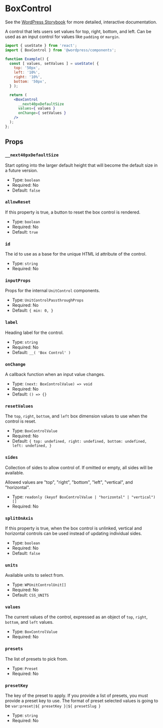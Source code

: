 # BoxControl

<!-- This file is generated automatically and cannot be edited directly. Make edits via TypeScript types and TSDocs. -->

<p class="callout callout-info">See the <a href="https://wordpress.github.io/gutenberg/?path=/docs/components-boxcontrol--docs">WordPress Storybook</a> for more detailed, interactive documentation.</p>

A control that lets users set values for top, right, bottom, and left. Can be
used as an input control for values like `padding` or `margin`.

```jsx
import { useState } from 'react';
import { BoxControl } from '@wordpress/components';

function Example() {
  const [ values, setValues ] = useState( {
    top: '50px',
    left: '10%',
    right: '10%',
    bottom: '50px',
  } );

  return (
    <BoxControl
      __next40pxDefaultSize
      values={ values }
      onChange={ setValues }
    />
  );
};
```
## Props

### `__next40pxDefaultSize`

Start opting into the larger default height that will become the default size in a future version.

 - Type: `boolean`
 - Required: No
 - Default: `false`

### `allowReset`

If this property is true, a button to reset the box control is rendered.

 - Type: `boolean`
 - Required: No
 - Default: `true`

### `id`

The id to use as a base for the unique HTML id attribute of the control.

 - Type: `string`
 - Required: No

### `inputProps`

Props for the internal `UnitControl` components.

 - Type: `UnitControlPassthroughProps`
 - Required: No
 - Default: `{
    	min: 0,
    }`

### `label`

Heading label for the control.

 - Type: `string`
 - Required: No
 - Default: `__( 'Box Control' )`

### `onChange`

A callback function when an input value changes.

 - Type: `(next: BoxControlValue) => void`
 - Required: No
 - Default: `() => {}`

### `resetValues`

The `top`, `right`, `bottom`, and `left` box dimension values to use when the control is reset.

 - Type: `BoxControlValue`
 - Required: No
 - Default: `{
    	top: undefined,
    	right: undefined,
    	bottom: undefined,
    	left: undefined,
    }`

### `sides`

Collection of sides to allow control of. If omitted or empty, all sides will be available.

Allowed values are "top", "right", "bottom", "left", "vertical", and "horizontal".

 - Type: `readonly (keyof BoxControlValue | "horizontal" | "vertical")[]`
 - Required: No

### `splitOnAxis`

If this property is true, when the box control is unlinked, vertical and horizontal controls
can be used instead of updating individual sides.

 - Type: `boolean`
 - Required: No
 - Default: `false`

### `units`

Available units to select from.

 - Type: `WPUnitControlUnit[]`
 - Required: No
 - Default: `CSS_UNITS`

### `values`

The current values of the control, expressed as an object of `top`, `right`, `bottom`, and `left` values.

 - Type: `BoxControlValue`
 - Required: No

### `presets`

The list of presets to pick from.

 - Type: `Preset`
 - Required: No

### `presetKey`

The key of the preset to apply. If you provide a list of presets, you must provide a preset key to use. The format of preset selected values is going to be `var:preset|${ presetKey }|${ presetSlug }`

 - Type: `string`
 - Required: No


